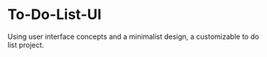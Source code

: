 # To-Do-List-UI
Using user interface concepts and a minimalist design, a customizable to do list project.
